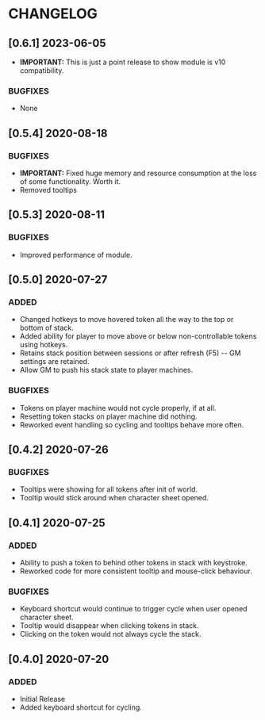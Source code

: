 # CHANGELOG

## [0.6.1] 2023-06-05

- **IMPORTANT:** This is just a point release to show module is v10 compatibility.

### BUGFIXES

- None

## [0.5.4] 2020-08-18

### BUGFIXES

- **IMPORTANT:** Fixed huge memory and resource consumption at the loss of some functionality. Worth it.
- Removed tooltips

## [0.5.3] 2020-08-11

### BUGFIXES

- Improved performance of module.

## [0.5.0] 2020-07-27

### ADDED

- Changed hotkeys to move hovered token all the way to the top or bottom of stack.
- Added ability for player to move above or below non-controllable tokens using hotkeys.
- Retains stack position between sessions or after refresh (F5) -- GM settings are retained.
- Allow GM to push his stack state to player machines.

### BUGFIXES

- Tokens on player machine would not cycle properly, if at all.
- Resetting token stacks on player machine did nothing.
- Reworked event handling so cycling and tooltips behave more often.

## [0.4.2] 2020-07-26

### BUGFIXES

- Tooltips were showing for all tokens after init of world.
- Tooltip would stick around when character sheet opened.

## [0.4.1] 2020-07-25

### ADDED

- Ability to push a token to behind other tokens in stack with keystroke.
- Reworked code for more consistent tooltip and mouse-click behaviour.

### BUGFIXES

- Keyboard shortcut would continue to trigger cycle when user opened character sheet.
- Tooltip would disappear when clicking tokens in stack.
- Clicking on the token would not always cycle the stack.

## [0.4.0] 2020-07-20

### ADDED

- Initial Release
- Added keyboard shortcut for cycling.
